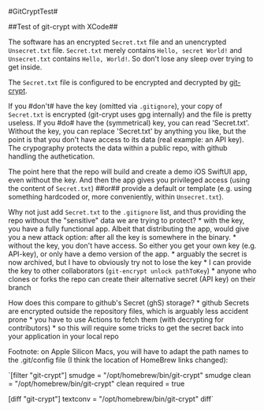 #GitCryptTest#

##Test of git-crypt with XCode##

The software has an encrypted `Secret.txt` file and an unencrypted `Unsecret.txt` file.
`Secret.txt` merely contains `Hello, secret World!` and `Unsecret.txt` contains `Hello, World!`. So don't lose any sleep over trying to get inside.

The `Secret.txt` file is configured to be encrypted and decrypted by [git-crypt](https://github.com/AGWA/git-crypt).

If you #don't# have the key (omitted via `.gitignore`), your copy of `Secret.txt` is encrypted (git-crypt uses gpg internally) and the file is pretty useless.
If you #do# have the (symmetrical) key, you can read 'Secret.txt'.
Without the key, you can replace 'Secret.txt' by anything you like, but the point is that you don't have access to its data (real example: an API key). The crypography protects the data within a public repo, with github handling the authetication.

The point here that the repo will build and create a demo iOS SwiftUI app, even without the key.
And then the app gives you privileged access (using the content of `Secret.txt`) ##or## provide a default or template (e.g. using something hardcoded or, more conveniently, within `Unsecret.txt`).

Why not just add `Secret.txt` to the `.gitignore` list, and thus providing the repo without the "sensitive" data we are trying to protect?
    * with the key, you have a fully functional app. Albeit that distributing the app, would give you a new attack option: after all the key is somewhere in the binary.
    * without the key, you don't have access. So either you get your own key (e.g. API-key), or only have a demo version of the app.
    * arguably the secret is now archived, but I have to obviously try not to lose the key
    * I can provide the key to other collaborators (`git-encrypt unlock pathToKey`)
    * anyone who clones or forks the repo can create their alternative secret (API key) on their branch 

How does this compare to github's Secret (ghS) storage?
    * github Secrets are encrypted outside the repository files, which is arguably less accident prone
    * you have to use Actions to fetch them (with decrypting for contributors)
    * so this will require some tricks to get the secret back into your application in your local repo
    
Footnote: on Apple Silicon Macs, you will have to adapt the path names to the .git/config file (I think the location of HomeBrew links changed):

`[filter "git-crypt"]
    smudge = \"/opt/homebrew/bin/git-crypt\" smudge
    clean = \"/opt/homebrew/bin/git-crypt\" clean
    required = true
    
[diff "git-crypt"]
    textconv = \"/opt/homebrew/bin/git-crypt\" diff`
